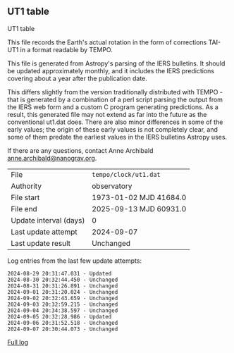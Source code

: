 
## UT1 table

UT1 table

This file records the Earth's actual rotation in the form of
corrections TAI-UT1 in a format readable by TEMPO.

This file is generated from Astropy's parsing of the IERS
bulletins. It should be updated approximately monthly, and it
includes the IERS predictions covering about a year after the
publication date.

This differs slightly from the version traditionally distributed
with TEMPO - that is generated by a combination of a perl script
parsing the output from the IERS web form and a custom C program
generating predictions. As a result, this generated file may not
extend as far into the future as the conventional ut1.dat does.
There are also minor differences in some of the early values; the
origin of these early values is not completely clear, and some of
them predate the earliest values in the IERS bulletins Astropy uses.

If there are any questions, contact Anne Archibald
<anne.archibald@nanograv.org>.

|     |     |
|:--- |:--- |
| File | `tempo/clock/ut1.dat` |
| Authority | observatory |
| File start | 1973-01-02 MJD 41684.0 |
| File end | 2025-09-13 MJD 60931.0 |
| Update interval (days) | 0 |
| Last update attempt | 2024-09-07 |
| Last update result | Unchanged |

Log entries from the last few update attempts:
```
2024-08-29 20:31:47.031 - Updated
2024-08-30 20:32:44.450 - Unchanged
2024-08-31 20:31:26.891 - Unchanged
2024-09-01 20:31:20.024 - Unchanged
2024-09-02 20:32:43.659 - Unchanged
2024-09-03 20:32:59.215 - Unchanged
2024-09-04 20:34:38.597 - Unchanged
2024-09-05 20:32:28.986 - Updated
2024-09-06 20:31:52.518 - Unchanged
2024-09-07 20:30:44.073 - Unchanged
```
[Full log](https://raw.githubusercontent.com/ipta/pulsar-clock-corrections/main/log/tempo/clock/ut1.dat.log)
